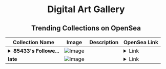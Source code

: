 <div align="center">

# Digital Art Gallery

## Trending Collections on OpenSea

| Collection Name                       | Image                                                                                     | Description                       | OpenSea Link                                                                                          |
|---------------------------------------|-------------------------------------------------------------------------------------------|-----------------------------------|--------------------------------------------------------------------------------------------------------|
| **<details><summary>85433's Followe...</summary>85433's Follower</details>** | ![Image](https://i.seadn.io/s/raw/files/19f9f090920392cc3650cbdf4361755b.png?w=500&auto=format?w=200&auto=format) |  | <details><summary>Link</summary>[85433's Follower](https://opensea.io/collection/85433-s-follower)</details> |
| **late** | ![Image](https://i.seadn.io/s/raw/files/d53bc67793ac3f9e908872062a5cb0a2.jpg?w=500&auto=format?w=200&auto=format) |  | <details><summary>Link</summary>[late](https://opensea.io/collection/late-15)</details> |

</div>